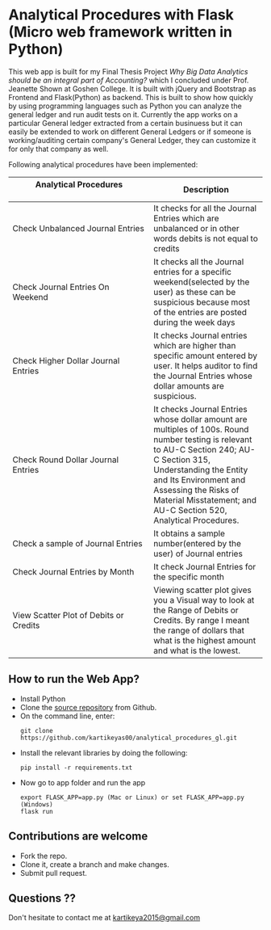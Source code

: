 # Analytical Procedures with Flask (Micro web framework written in Python)
 
This web app is built for my Final Thesis Project *Why Big Data Analytics should be an integral part of Accounting?* which I concluded under Prof. Jeanette Shown at Goshen College. It is built with jQuery and Bootstrap as Frontend and Flask(Python) as backend. This is built to show how quickly by using programming languages such as Python you can analyze the general ledger and run audit tests on it. Currently the app works on a particular General ledger extracted from a certain businuess but it can easily be extended to work on different General Ledgers or if someone is working/auditing certain company's General Ledger, they can customize it for only that company as well.

Following analytical procedures have been implemented:

| Analytical Procedures &nbsp;&nbsp;&nbsp;&nbsp;&nbsp;&nbsp;&nbsp;&nbsp;&nbsp;&nbsp;&nbsp;&nbsp;&nbsp;&nbsp;&nbsp;&nbsp;&nbsp;&nbsp;&nbsp;&nbsp;&nbsp;&nbsp;&nbsp;&nbsp;&nbsp;&nbsp;&nbsp;&nbsp;&nbsp;&nbsp;&nbsp;&nbsp;&nbsp;&nbsp;&nbsp;&nbsp;&nbsp;&nbsp;&nbsp;&nbsp;&nbsp;&nbsp;&nbsp;&nbsp;&nbsp;&nbsp;&nbsp;&nbsp;&nbsp;&nbsp;&nbsp;&nbsp;&nbsp;&nbsp;&nbsp;&nbsp;&nbsp;&nbsp;&nbsp;&nbsp;| Description |
|----------------|-------------|
|Check Unbalanced Journal Entries| It checks for all the Journal Entries which are unbalanced or in other words debits is not equal to credits|
|Check Journal Entries On Weekend|It checks all the Journal entries for a specific weekend(selected by the user) as these can be suspicious because most of the entries are posted during the week days|
|Check Higher Dollar Journal Entries|It checks Journal entries which are higher than specific amount entered by user. It helps auditor to find the Journal Entries whose dollar amounts are suspicious.|
|Check Round Dollar Journal Entries|It checks Journal Entries whose dollar amount are multiples of 100s. Round number testing is relevant to AU-C Section 240; AU-C Section 315, Understanding the Entity and Its Environment and Assessing the Risks of Material Misstatement; and AU-C Section 520, Analytical Procedures.|
|Check a sample of Journal Entries|It obtains a sample number(entered by the user) of Journal entries|
|Check Journal Entries by Month|It check Journal Entries for the specific month|
|View Scatter Plot of Debits or Credits|Viewing scatter plot gives you a Visual way to look at the Range of Debits or Credits. By range I meant the range of dollars that what is the highest amount and what is the lowest.|


## How to run the Web App?

* Install Python
* Clone the [source repository](https://github.com/kartikeyas00/analytical_procedures_gl) from Github.
* On the command line, enter:
    ````
    git clone https://github.com/kartikeyas00/analytical_procedures_gl.git
    ````
* Install the relevant libraries by doing the following:
    ````
    pip install -r requirements.txt
    ````
* Now go to app folder and run the app
    ````
    export FLASK_APP=app.py (Mac or Linux) or set FLASK_APP=app.py (Windows)
    flask run
    ````

## Contributions are welcome

* Fork the repo.
* Clone it, create a branch and make changes.
* Submit pull request.

## Questions ??
Don't hesitate to contact me at kartikeya2015@gmail.com

